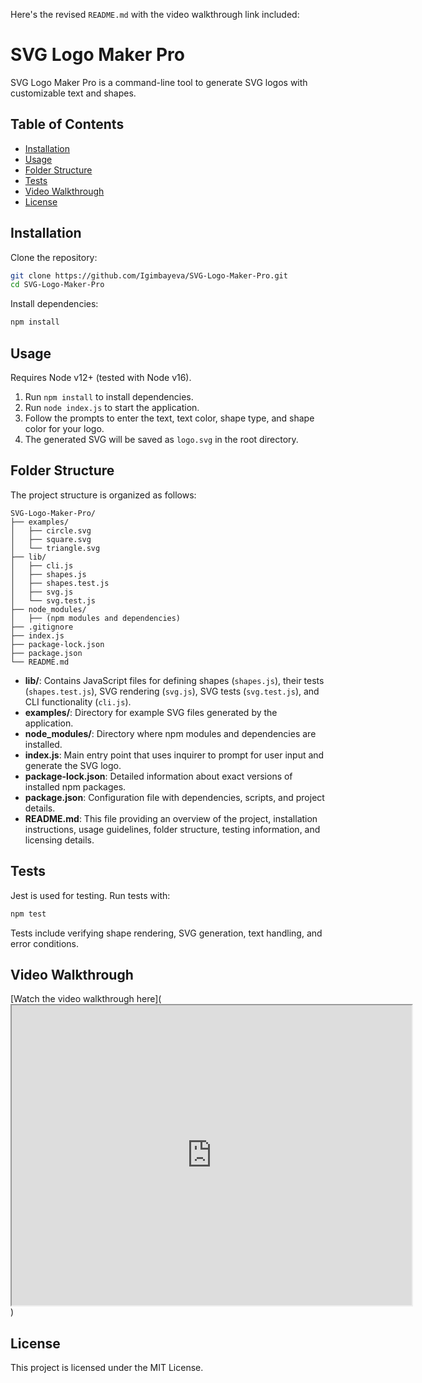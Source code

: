 Here's the revised `README.md` with the video walkthrough link included:

# SVG Logo Maker Pro

SVG Logo Maker Pro is a command-line tool to generate SVG logos with customizable text and shapes.

## Table of Contents
- [Installation](#installation)
- [Usage](#usage)
- [Folder Structure](#folder-structure)
- [Tests](#tests)
- [Video Walkthrough](#video-walkthrough)
- [License](#license)

## Installation
Clone the repository:

```bash
git clone https://github.com/Igimbayeva/SVG-Logo-Maker-Pro.git
cd SVG-Logo-Maker-Pro
```

Install dependencies:

```bash
npm install
```

## Usage
Requires Node v12+ (tested with Node v16).

1. Run `npm install` to install dependencies.
2. Run `node index.js` to start the application.
3. Follow the prompts to enter the text, text color, shape type, and shape color for your logo.
4. The generated SVG will be saved as `logo.svg` in the root directory.

## Folder Structure
The project structure is organized as follows:

```
SVG-Logo-Maker-Pro/
├── examples/
│   ├── circle.svg
│   ├── square.svg
│   └── triangle.svg
├── lib/
│   ├── cli.js
│   ├── shapes.js
│   ├── shapes.test.js
│   ├── svg.js
│   └── svg.test.js
├── node_modules/
│   ├── (npm modules and dependencies)
├── .gitignore
├── index.js
├── package-lock.json
├── package.json
└── README.md
```

- **lib/**: Contains JavaScript files for defining shapes (`shapes.js`), their tests (`shapes.test.js`), SVG rendering (`svg.js`), SVG tests (`svg.test.js`), and CLI functionality (`cli.js`).
- **examples/**: Directory for example SVG files generated by the application.
- **node_modules/**: Directory where npm modules and dependencies are installed.
- **index.js**: Main entry point that uses inquirer to prompt for user input and generate the SVG logo.
- **package-lock.json**: Detailed information about exact versions of installed npm packages.
- **package.json**: Configuration file with dependencies, scripts, and project details.
- **README.md**: This file providing an overview of the project, installation instructions, usage guidelines, folder structure, testing information, and licensing details.

## Tests
Jest is used for testing. Run tests with:

```bash
npm test
```

Tests include verifying shape rendering, SVG generation, text handling, and error conditions.

## Video Walkthrough
[Watch the video walkthrough here](<iframe src="https://drive.google.com/file/d/1AfDEuh7EKty8zfQiHrpIV7suob1ruCZT/preview" width="640" height="480"></iframe>)

## License
This project is licensed under the MIT License.  
